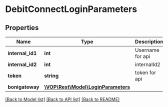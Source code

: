 # DebitConnectLoginParameters

## Properties
Name | Type | Description | Notes
------------ | ------------- | ------------- | -------------
**internal_id1** | **int** | Username for api | [optional] 
**internal_id2** | **int** | internalId2 | [optional] 
**token** | **string** | token for api | [optional] 
**bonigateway** | [**\VOP\Rest\Model\LoginParameters**](LoginParameters.md) |  | [optional] 

[[Back to Model list]](../../README.md#documentation-for-models) [[Back to API list]](../../README.md#documentation-for-api-endpoints) [[Back to README]](../../README.md)

